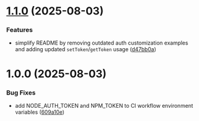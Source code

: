 # [1.1.0](https://github.com/chimpanze/taggy-module/compare/v1.0.0...v1.1.0) (2025-08-03)


### Features

* simplify README by removing outdated auth customization examples and adding updated `setToken`/`getToken` usage ([d47bb0a](https://github.com/chimpanze/taggy-module/commit/d47bb0a7c02ac6ba04d18a403785fe47843862ba))

# 1.0.0 (2025-08-03)


### Bug Fixes

* add NODE_AUTH_TOKEN and NPM_TOKEN to CI workflow environment variables ([609a10e](https://github.com/chimpanze/taggy-module/commit/609a10e66062f155cfdbe731459609d01d4425c0))
